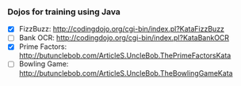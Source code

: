 ### Dojos for training using Java

- [X] FizzBuzz: http://codingdojo.org/cgi-bin/index.pl?KataFizzBuzz
- [ ] Bank OCR: http://codingdojo.org/cgi-bin/index.pl?KataBankOCR
- [X] Prime Factors: http://butunclebob.com/ArticleS.UncleBob.ThePrimeFactorsKata
- [ ] Bowling Game: http://butunclebob.com/ArticleS.UncleBob.TheBowlingGameKata